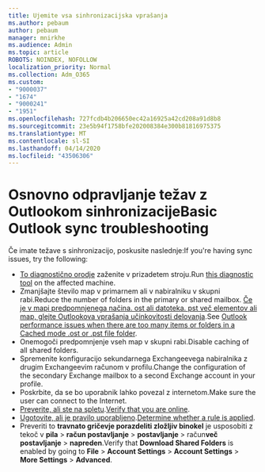 ```yaml
---
title: Ujemite vsa sinhronizacijska vprašanja
ms.author: pebaum
author: pebaum
manager: mnirkhe
ms.audience: Admin
ms.topic: article
ROBOTS: NOINDEX, NOFOLLOW
localization_priority: Normal
ms.collection: Adm_O365
ms.custom:
- "9000037"
- "1674"
- "9000241"
- "1951"
ms.openlocfilehash: 727fcdb4b206650ec42a16925a42cd208a91d8b8
ms.sourcegitcommit: 23e5b94f1758bfe202008384e300b81816975375
ms.translationtype: MT
ms.contentlocale: sl-SI
ms.lasthandoff: 04/14/2020
ms.locfileid: "43506306"
---
```

# <a name="basic-outlook-sync-troubleshooting"></a><span data-ttu-id="c2c82-102">Osnovno odpravljanje težav z Outlookom sinhronizacije</span><span class="sxs-lookup"><span data-stu-id="c2c82-102">Basic Outlook sync troubleshooting</span></span>

<span data-ttu-id="c2c82-103">Če imate težave s sinhronizacijo, poskusite naslednje:</span><span class="sxs-lookup"><span data-stu-id="c2c82-103">If you're having sync issues, try the following:</span></span>

- <span data-ttu-id="c2c82-104">[To diagnostično orodje](https://aka.ms/sara-outlooksendreceive) zaženite v prizadetem stroju.</span><span class="sxs-lookup"><span data-stu-id="c2c82-104">Run [this diagnostic tool](https://aka.ms/sara-outlooksendreceive) on the affected machine.</span></span>
- <span data-ttu-id="c2c82-105">Zmanjšajte število map v primarnem ali v nabiralniku v skupni rabi.</span><span class="sxs-lookup"><span data-stu-id="c2c82-105">Reduce the number of folders in the primary or shared mailbox.</span></span> <span data-ttu-id="c2c82-106">[Če je v mapi predpomnjenega načina. ost ali datoteka. pst več elementov ali map, glejte Outlookova vprašanja učinkovitosti delovanja](https://support.microsoft.com/help/2768656/outlook-performance-issues-when-there-are-too-many-items-or-folders-in).</span><span class="sxs-lookup"><span data-stu-id="c2c82-106">See [Outlook performance issues when there are too many items or folders in a Cached mode .ost or .pst file folder](https://support.microsoft.com/help/2768656/outlook-performance-issues-when-there-are-too-many-items-or-folders-in).</span></span>
- <span data-ttu-id="c2c82-107">Onemogoči predpomnjenje vseh map v skupni rabi.</span><span class="sxs-lookup"><span data-stu-id="c2c82-107">Disable caching of all shared folders.</span></span>
- <span data-ttu-id="c2c82-108">Spremenite konfiguracijo sekundarnega Exchangeevega nabiralnika z drugim Exchangeevim računom v profilu.</span><span class="sxs-lookup"><span data-stu-id="c2c82-108">Change the configuration of the secondary Exchange mailbox to a second Exchange account in your profile.</span></span>
- <span data-ttu-id="c2c82-109">Poskrbite, da se bo uporabnik lahko povezal z internetom.</span><span class="sxs-lookup"><span data-stu-id="c2c82-109">Make sure the user can connect to the Internet.</span></span> 
- <span data-ttu-id="c2c82-110">[Preverite, ali ste na spletu](https://support.office.com/article/2460e4a8-16c7-47fc-b204-b1549275aac9).</span><span class="sxs-lookup"><span data-stu-id="c2c82-110">[Verify that you are online](https://support.office.com/article/2460e4a8-16c7-47fc-b204-b1549275aac9).</span></span>
- <span data-ttu-id="c2c82-111">[Ugotovite, ali je pravilo uporabljeno](https://support.office.com/article/C24F5DEA-9465-4DF4-AD17-A50704D66C59).</span><span class="sxs-lookup"><span data-stu-id="c2c82-111">[Determine whether a rule is applied](https://support.office.com/article/C24F5DEA-9465-4DF4-AD17-A50704D66C59).</span></span>
- <span data-ttu-id="c2c82-112">Preveriti to **travnato gričevje porazdeliti zložljiv binokel** je usposobiti z tekoč v **pila** > **račun postavljanje** > **postavljanje** > račun**več postavljanje** > **napreden**.</span><span class="sxs-lookup"><span data-stu-id="c2c82-112">Verify that **Download Shared Folders** is enabled by going to **File** > **Account Settings** > **Account Settings** > **More Settings** > **Advanced**.</span></span>
